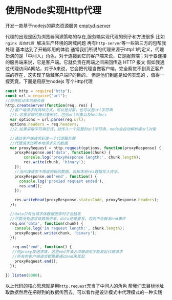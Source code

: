 # 使用Node实现Http代理

开发一款基于nodejs的静态资源服务 [emptyd-server](https://github.com/FreemenL/emptyd-server.git)

 代理的出现是因为浏览器同源策略的存在,服务端实现代理的例子和方法很多 比如```nginx 反向代理 ```解决生产环境的跨域问题
 再有```http-server```等一些第三方的包帮我处理 基本达到了开箱即用的体验 
 通常我们所说的代理来源于http1.1的定义，代理扮演的是「中间人」角色，对于连接到它的客户端来说，它是服务端；对于要连接的服务端来说，它是客户端。它就负责在两端之间来回传送 HTTP 报文
 假如我通过代理访问A网站，对于A来说，它会把代理当做客户端，完全察觉不到真正客户端的存在，这实现了隐藏客户端IP的目的。
但是他们到底是如何实现的 ，值得一探究竟，下面是用原生nodejs 写个Http代理

```js
const http = require("http");
const url = require("url");
//首先启动本地服务器
http.createServer(function(req, res) {
  //客户端请求有两种方式，可以是对象，也可以是url字符串
  //1.这里采取的是对象形式，包括url对象以及headers
  var options = url.parse(req.url);
  options.headers = req.headers;
  //2.如果采取字符串形式，就传入一个完整的url字符串，node会自动解析成url对象

  //通过客户端请求新建一个代理服务器
  //代理请求仿照本地请求头的数据
  var proxyRequest = http.request(options, function(proxyResponse) {     //代理请求获取的数据再返回给本地res
    proxyResponse.on('data', function(chunk) {
        console.log('proxyResponse length:', chunk.length);
        res.write(chunk, 'binary');
    });
    //当代理请求不再收到新的数据，告知本地res数据写入完毕。
    proxyResponse.on('end', function() {
      console.log('proxied request ended');
      res.end();
    });

    res.writeHead(proxyResponse.statusCode, proxyResponse.headers);
  }); 

  //data只有当请求体数据进来时才会触发
  //尽管没有请求体数据进来，data还是要写，否则不会触发end事件
  req.on('data', function(chunk) {
    console.log('in request length:', chunk.length);
    proxyRequest.write(chunk, 'binary');
  });

   req.on('end', function() {
   //向proxy发送求情，这里end方法必须被调用才能发起代理请求
   //所有的客户端请求都需要通过end来发起
    proxyRequest.end();
  });

}).listen(8080);
```
以上代码的核心思想就是用```http.request```充当了中间人的角色 帮我们去目标地址取数据然后在把得到的数据传回去。可以看作是设计模式中代理模式的一种实践
